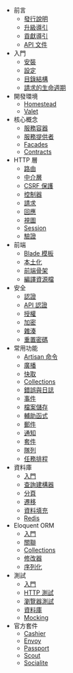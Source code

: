 - 前言
    - [發行說明](/docs/{{version}}/releases)
    - [升級導引](/docs/{{version}}/upgrade)
    - [貢獻導引](/docs/{{version}}/contributions)
    - [API 文件](https://laravel.com/api/5.4/)
- 入門
    - [安裝](/docs/{{version}}/installation)
    - [設定](/docs/{{version}}/configuration)
    - [目錄結構](/docs/{{version}}/structure)
    - [請求的生命週期](/docs/{{version}}/lifecycle)
- 開發環境
    - [Homestead](/docs/{{version}}/homestead)
    - [Valet](/docs/{{version}}/valet)
- 核心概念
    - [服務容器](/docs/{{version}}/container)
    - [服務提供者](/docs/{{version}}/providers)
    - [Facades](/docs/{{version}}/facades)
    - [Contracts](/docs/{{version}}/contracts)
- HTTP 層
    - [路由](/docs/{{version}}/routing)
    - [中介層](/docs/{{version}}/middleware)
    - [CSRF 保護](/docs/{{version}}/csrf)
    - [控制器](/docs/{{version}}/controllers)
    - [請求](/docs/{{version}}/requests)
    - [回應](/docs/{{version}}/responses)
    - [視圖](/docs/{{version}}/views)
    - [Session](/docs/{{version}}/session)
    - [驗證](/docs/{{version}}/validation)
- 前端
    - [Blade 模板](/docs/{{version}}/blade)
    - [本土化](/docs/{{version}}/localization)
    - [前端骨架](/docs/{{version}}/frontend)
    - [編譯資源檔](/docs/{{version}}/mix)
- 安全
    - [認證](/docs/{{version}}/authentication)
    - [API 認證](/docs/{{version}}/passport)
    - [授權](/docs/{{version}}/authorization)
    - [加密](/docs/{{version}}/encryption)
    - [雜湊](/docs/{{version}}/hashing)
    - [重置密碼](/docs/{{version}}/passwords)
- 常用功能
    - [Artisan 命令](/docs/{{version}}/artisan)
    - [廣播](/docs/{{version}}/broadcasting)
    - [快取](/docs/{{version}}/cache)
    - [Collections](/docs/{{version}}/collections)
    - [錯誤與日誌](/docs/{{version}}/errors)
    - [事件](/docs/{{version}}/events)
    - [檔案儲存](/docs/{{version}}/filesystem)
    - [輔助函式](/docs/{{version}}/helpers)
    - [郵件](/docs/{{version}}/mail)
    - [通知](/docs/{{version}}/notifications)
    - [套件](/docs/{{version}}/packages)
    - [隊列](/docs/{{version}}/queues)
    - [任務排程](/docs/{{version}}/scheduling)
- 資料庫
    - [入門](/docs/{{version}}/database)
    - [查詢建構器](/docs/{{version}}/queries)
    - [分頁](/docs/{{version}}/pagination)
    - [遷移](/docs/{{version}}/migrations)
    - [資料填充](/docs/{{version}}/seeding)
    - [Redis](/docs/{{version}}/redis)
- Eloquent ORM
    - [入門](/docs/{{version}}/eloquent)
    - [關聯](/docs/{{version}}/eloquent-relationships)
    - [Collections](/docs/{{version}}/eloquent-collections)
    - [修改器](/docs/{{version}}/eloquent-mutators)
    - [序列化](/docs/{{version}}/eloquent-serialization)
- 測試
    - [入門](/docs/{{version}}/testing)
    - [HTTP 測試](/docs/{{version}}/http-tests)
    - [瀏覽器測試](/docs/{{version}}/dusk)
    - [資料庫](/docs/{{version}}/database-testing)
    - [Mocking](/docs/{{version}}/mocking)
- 官方套件
    - [Cashier](/docs/{{version}}/billing)
    - [Envoy](/docs/{{version}}/envoy)
    - [Passport](/docs/{{version}}/passport)
    - [Scout](/docs/{{version}}/scout)
    - [Socialite](https://github.com/laravel/socialite)
